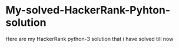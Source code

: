 # My-solved-HackerRank-Pyhton-solution

Here are my HackerRank python-3 solution that i have solved till now
